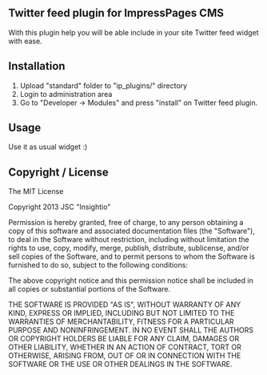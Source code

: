 ## Twitter feed plugin for ImpressPages CMS

With this plugin help you will be able include in your site Twitter feed widget with ease.

## Installation

1. Upload "standard" folder to "ip_plugins/" directory
2. Login to administration area
3. Go to "Developer -> Modules" and press "install" on Twitter feed plugin.

## Usage

Use it as usual widget :)

## Copyright / License

The MIT License

Copyright 2013 JSC "Insightio"

Permission is hereby granted, free of charge, to any person obtaining a copy
of this software and associated documentation files (the "Software"), to deal
in the Software without restriction, including without limitation the rights
to use, copy, modify, merge, publish, distribute, sublicense, and/or sell
copies of the Software, and to permit persons to whom the Software is
furnished to do so, subject to the following conditions:

The above copyright notice and this permission notice shall be included in
all copies or substantial portions of the Software.

THE SOFTWARE IS PROVIDED "AS IS", WITHOUT WARRANTY OF ANY KIND, EXPRESS OR
IMPLIED, INCLUDING BUT NOT LIMITED TO THE WARRANTIES OF MERCHANTABILITY,
FITNESS FOR A PARTICULAR PURPOSE AND NONINFRINGEMENT. IN NO EVENT SHALL THE
AUTHORS OR COPYRIGHT HOLDERS BE LIABLE FOR ANY CLAIM, DAMAGES OR OTHER
LIABILITY, WHETHER IN AN ACTION OF CONTRACT, TORT OR OTHERWISE, ARISING FROM,
OUT OF OR IN CONNECTION WITH THE SOFTWARE OR THE USE OR OTHER DEALINGS IN
THE SOFTWARE.